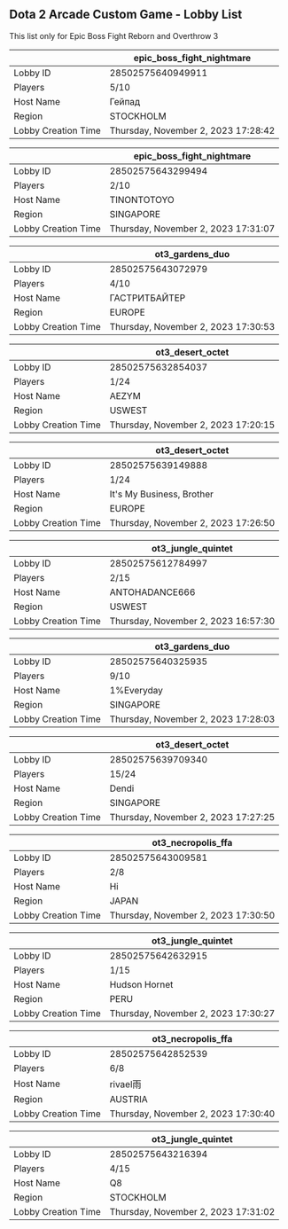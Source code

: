 ## Dota 2 Arcade Custom Game - Lobby List

This list only for Epic Boss Fight Reborn and Overthrow 3

|  | epic_boss_fight_nightmare |
| ------ | ------ |
| Lobby ID | 28502575640949911 |
| Players | 5/10 |
| Host Name | Гейпад |
| Region | STOCKHOLM |
| Lobby Creation Time | Thursday, November 2, 2023 17:28:42 |


|  | epic_boss_fight_nightmare |
| ------ | ------ |
| Lobby ID | 28502575643299494 |
| Players | 2/10 |
| Host Name | TINONTOTOYO |
| Region | SINGAPORE |
| Lobby Creation Time | Thursday, November 2, 2023 17:31:07 |


|  | ot3_gardens_duo |
| ------ | ------ |
| Lobby ID | 28502575643072979 |
| Players | 4/10 |
| Host Name | ГАСТРИТБАЙТЕР |
| Region | EUROPE |
| Lobby Creation Time | Thursday, November 2, 2023 17:30:53 |


|  | ot3_desert_octet |
| ------ | ------ |
| Lobby ID | 28502575632854037 |
| Players | 1/24 |
| Host Name | AEZYM |
| Region | USWEST |
| Lobby Creation Time | Thursday, November 2, 2023 17:20:15 |


|  | ot3_desert_octet |
| ------ | ------ |
| Lobby ID | 28502575639149888 |
| Players | 1/24 |
| Host Name | It's My Business, Brother |
| Region | EUROPE |
| Lobby Creation Time | Thursday, November 2, 2023 17:26:50 |


|  | ot3_jungle_quintet |
| ------ | ------ |
| Lobby ID | 28502575612784997 |
| Players | 2/15 |
| Host Name | ANTOHADANCE666 |
| Region | USWEST |
| Lobby Creation Time | Thursday, November 2, 2023 16:57:30 |


|  | ot3_gardens_duo |
| ------ | ------ |
| Lobby ID | 28502575640325935 |
| Players | 9/10 |
| Host Name | 1%Everyday |
| Region | SINGAPORE |
| Lobby Creation Time | Thursday, November 2, 2023 17:28:03 |


|  | ot3_desert_octet |
| ------ | ------ |
| Lobby ID | 28502575639709340 |
| Players | 15/24 |
| Host Name | Dendi |
| Region | SINGAPORE |
| Lobby Creation Time | Thursday, November 2, 2023 17:27:25 |


|  | ot3_necropolis_ffa |
| ------ | ------ |
| Lobby ID | 28502575643009581 |
| Players | 2/8 |
| Host Name | Hi |
| Region | JAPAN |
| Lobby Creation Time | Thursday, November 2, 2023 17:30:50 |


|  | ot3_jungle_quintet |
| ------ | ------ |
| Lobby ID | 28502575642632915 |
| Players | 1/15 |
| Host Name | Hudson Hornet |
| Region | PERU |
| Lobby Creation Time | Thursday, November 2, 2023 17:30:27 |


|  | ot3_necropolis_ffa |
| ------ | ------ |
| Lobby ID | 28502575642852539 |
| Players | 6/8 |
| Host Name | rivael雨 |
| Region | AUSTRIA |
| Lobby Creation Time | Thursday, November 2, 2023 17:30:40 |


|  | ot3_jungle_quintet |
| ------ | ------ |
| Lobby ID | 28502575643216394 |
| Players | 4/15 |
| Host Name | Q8 |
| Region | STOCKHOLM |
| Lobby Creation Time | Thursday, November 2, 2023 17:31:02 |



